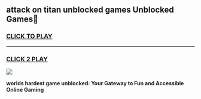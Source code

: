 
## attack on titan unblocked games Unblocked Games👋
<h3>
<a href="https://premium.freeplayer.one?title=attack_on_titan_unblocked_games&ref=16F">CLICK TO PLAY</a></h3>
<hr>

<h3>
<a href="https://premium.freeplayer.one?title=attack_on_titan_unblocked_games&ref=16F">CLICK 2 PLAY</a>
  
</h3>

<a href="https://premium.freeplayer.one?title=attack_on_titan_unblocked_games&ref=16F/"><img src="https://clearcache.store/games.png"></a>


**worlds hardest game unblocked: Your Gateway to Fun and Accessible Online Gaming**
